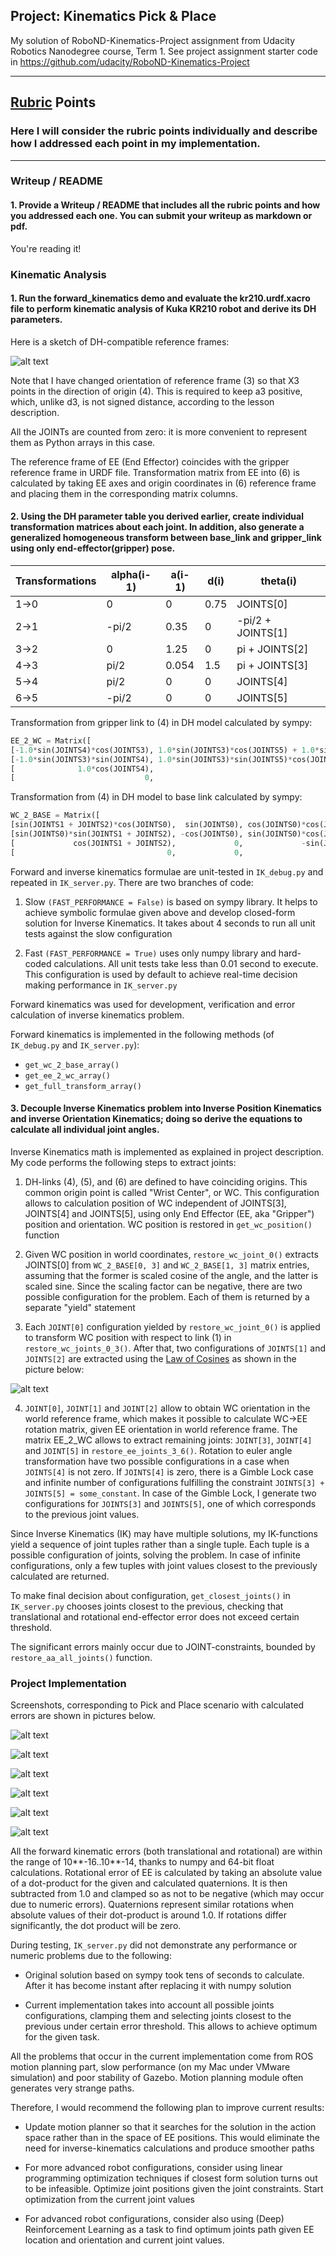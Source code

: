 ## Project: Kinematics Pick & Place

My solution of RoboND-Kinematics-Project assignment from Udacity Robotics Nanodegree
course, Term 1. See project assignment starter code in
https://github.com/udacity/RoboND-Kinematics-Project

---


[//]: # (Image References)


## [Rubric](https://review.udacity.com/#!/rubrics/972/view) Points
### Here I will consider the rubric points individually and describe how I addressed each point in my implementation.  

---
### Writeup / README

#### 1. Provide a Writeup / README that includes all the rubric points and how you addressed each one.  You can submit your writeup as markdown or pdf.  

You're reading it!

### Kinematic Analysis
#### 1. Run the forward_kinematics demo and evaluate the kr210.urdf.xacro file to perform kinematic analysis of Kuka KR210 robot and derive its DH parameters.

Here is a sketch of DH-compatible reference frames:

[dh-model]: ./misc_images/dh-model.png
![alt text][dh-model]

Note that I have changed orientation of reference frame (3) so that X3 points in
the direction of origin (4). This is required to keep a3 positive, which, unlike d3, is
not signed distance, according to the lesson description.

All the JOINTs are counted from zero: it is more convenient to represent them as Python arrays in this case.

The reference frame of EE (End Effector) coincides with the gripper reference frame in URDF file. Transformation matrix
from EE into (6) is calculated by taking EE axes and origin coordinates in (6) reference frame and placing them in the
corresponding matrix columns.

#### 2. Using the DH parameter table you derived earlier, create individual transformation matrices about each joint. In addition, also generate a generalized homogeneous transform between base_link and gripper_link using only end-effector(gripper) pose.

Transformations | alpha(i-1) | a(i-1) | d(i) | theta(i)
--- | --- | --- | --- | ---
1->0 | 0 | 0 | 0.75 | JOINTS[0]
2->1 | -pi/2 | 0.35 | 0 | -pi/2 + JOINTS[1]
3->2 | 0 | 1.25 | 0 | pi + JOINTS[2]
4->3 |  pi/2 | 0.054 | 1.5 | pi + JOINTS[3]
5->4 | pi/2 | 0 | 0 | JOINTS[4]
6->5 | -pi/2 | 0 | 0 | JOINTS[5]

Transformation from gripper link to (4) in DH model calculated by sympy:

```python
EE_2_WC = Matrix([
[-1.0*sin(JOINTS4)*cos(JOINTS3), 1.0*sin(JOINTS3)*cos(JOINTS5) + 1.0*sin(JOINTS5)*cos(JOINTS3)*cos(JOINTS4), -1.0*sin(JOINTS3)*sin(JOINTS5) + 1.0*cos(JOINTS3)*cos(JOINTS4)*cos(JOINTS5), -0.303*sin(JOINTS4)*cos(JOINTS3)],
[-1.0*sin(JOINTS3)*sin(JOINTS4), 1.0*sin(JOINTS3)*sin(JOINTS5)*cos(JOINTS4) - 1.0*cos(JOINTS3)*cos(JOINTS5),  1.0*sin(JOINTS3)*cos(JOINTS4)*cos(JOINTS5) + 1.0*sin(JOINTS5)*cos(JOINTS3), -0.303*sin(JOINTS3)*sin(JOINTS4)],
[              1.0*cos(JOINTS4),                                              1.0*sin(JOINTS4)*sin(JOINTS5),                                               1.0*sin(JOINTS4)*cos(JOINTS5),               0.303*cos(JOINTS4)],
[                             0,                                                                          0,                                                                           0,                              1.0]])
```

Transformation from (4) in DH model to base link calculated by sympy:

```python
WC_2_BASE = Matrix([
[sin(JOINTS1 + JOINTS2)*cos(JOINTS0),  sin(JOINTS0), cos(JOINTS0)*cos(JOINTS1 + JOINTS2), (1.25*sin(JOINTS1) - 0.054*sin(JOINTS1 + JOINTS2) + 1.5*cos(JOINTS1 + JOINTS2) + 0.35)*cos(JOINTS0)],
[sin(JOINTS0)*sin(JOINTS1 + JOINTS2), -cos(JOINTS0), sin(JOINTS0)*cos(JOINTS1 + JOINTS2), (1.25*sin(JOINTS1) - 0.054*sin(JOINTS1 + JOINTS2) + 1.5*cos(JOINTS1 + JOINTS2) + 0.35)*sin(JOINTS0)],
[             cos(JOINTS1 + JOINTS2),             0,             -sin(JOINTS1 + JOINTS2),               -1.5*sin(JOINTS1 + JOINTS2) + 1.25*cos(JOINTS1) - 0.054*cos(JOINTS1 + JOINTS2) + 0.75],
[                                  0,             0,                                   0,                                                                                                 1.0]])
```

Forward and inverse kinematics formulae are unit-tested in ```IK_debug.py``` and repeated in ```IK_server.py```. There are two branches
of code:

1. Slow ```(FAST_PERFORMANCE = False)``` is based on sympy library. It helps to achieve symbolic formulae given above
and develop closed-form solution for Inverse Kinematics. It takes about 4 seconds to run all unit tests against the slow
configuration

2. Fast ```(FAST_PERFORMANCE = True)``` uses only numpy library and hard-coded calculations. All unit tests take less
than 0.01 second to execute. This configuration is used by default to achieve real-time decision making performance in
```IK_server.py```

Forward kinematics was used for development, verification and error calculation of inverse kinematics problem.

Forward kinematics is implemented in the following methods (of ```IK_debug.py``` and ```IK_server.py```):

* ```get_wc_2_base_array()```
* ```get_ee_2_wc_array()```
* ```get_full_transform_array()```

#### 3. Decouple Inverse Kinematics problem into Inverse Position Kinematics and inverse Orientation Kinematics; doing so derive the equations to calculate all individual joint angles.

Inverse Kinematics math is implemented as explained in project description. My code performs the following steps to
extract joints:

1. DH-links (4), (5), and (6) are defined to have coinciding origins. This common origin point is called "Wrist Center",
or WC. This configuration allows to calculation position of WC independent of JOINTS[3], JOINTS[4] and JOINTS[5], using
only End Effector (EE, aka "Gripper") position and orientation. WC position is restored in ```get_wc_position()```
function

2. Given WC position in world coordinates, ```restore_wc_joint_0()``` extracts JOINTS[0] from ```WC_2_BASE[0, 3]``` and
```WC_2_BASE[1, 3]``` matrix entries, assuming that the former is scaled cosine of the angle, and the latter is scaled
sine. Since the scaling factor can be negative, there are two possible configuration for the problem. Each of them
is returned by a separate "yield" statement

3. Each ```JOINT[0]``` configuration yielded by ```restore_wc_joint_0()``` is applied to transform WC position with
respect to link (1) in ```restore_wc_joints_0_3()```. After that, two configurations of ```JOINTS[1]``` and
```JOINTS[2]``` are extracted using the [Law of Cosines](https://en.wikipedia.org/wiki/Law_of_cosines) as shown in the
picture below:

[ik_joints_1_2]: ./misc_images/ik_joints_1_2.png
![alt text][ik_joints_1_2]

4. ```JOINT[0]```, ```JOINT[1]``` and ```JOINT[2]``` allow to obtain WC orientation in the world reference frame, which
makes it possible to calculate WC->EE rotation matrix, given EE orientation in world reference frame. The matrix EE_2_WC
allows to extract remaining joints: ```JOINT[3]```, ```JOINT[4]``` and ```JOINT[5]``` in ```restore_ee_joints_3_6()```.
Rotation to euler angle transformation have two possible configurations in a case when ```JOINTS[4]``` is not zero.
If ```JOINTS[4]``` is zero, there is a Gimble Lock case and infinite number of configurations fulfilling the constraint
```JOINTS[3] + JOINTS[5] = some_constant```. In case of the Gimble Lock, I generate two configurations for
```JOINTS[3]``` and  ```JOINTS[5]```, one of which corresponds to the previous joint values.

Since Inverse Kinematics (IK) may have multiple solutions, my IK-functions yield a sequence of joint tuples rather than
a single tuple. Each tuple is a possible configuration of joints, solving the problem. In case of infinite
configurations, only a few tuples with joint values closest to the previously calculated are returned.

To make final decision about configuration, ```get_closest_joints()``` in ```IK_server.py``` chooses joints closest
to the previous, checking that translational and rotational end-effector error does not exceed certain threshold.

The significant errors mainly occur due to JOINT-constraints, bounded by ```restore_aa_all_joints()``` function.

### Project Implementation

Screenshots, corresponding to Pick and Place scenario with calculated errors are shown in pictures below.

[gazebo_pick1]: ./misc_images/gazebo_pick1.jpg
![alt text][gazebo_pick1]

[rotational_error_pick1]: ./misc_images/rotational_error_pick1.png
![alt text][rotational_error_pick1]

[translational_error_pick1]: ./misc_images/translational_error_pick1.png
![alt text][translational_error_pick1]


[gazebo_place1]: ./misc_images/gazebo_place1.jpg
![alt text][gazebo_place1]

[rotational_error_place1]: ./misc_images/rotational_error_place1.png
![alt text][rotational_error_place1]

[translational_error_place1]: ./misc_images/translational_error_place1.png
![alt text][translational_error_place1]

All the forward kinematic errors (both translational and rotational) are within the range of 10**-16..10**-14, thanks
to numpy and 64-bit float calculations. Rotational error of EE is calculated by taking an absolute value of a
dot-product for the given and calculated quaternions. It is then subtracted from 1.0 and clamped so as not to be
negative (which may occur due to numeric errors). Quaternions represent similar rotations when absolute values of
their dot-product is around 1.0. If rotations differ significantly, the dot product will be zero. 

During testing, ```IK_server.py``` did not demonstrate any performance or numeric problems due to the following:

* Original solution based on sympy took tens of seconds to calculate. After it has become instant after replacing it
with numpy solution

* Current implementation takes into account all possible joints configurations, clamping them and selecting joints
closest to the previous under certain error threshold. This allows to achieve optimum for the given task.

All the problems that  occur in the current implementation come from ROS motion planning part, slow performance
(on my Mac under VMware simulation) and poor stability of Gazebo. Motion planning module often generates very strange
paths.

Therefore, I would recommend the following plan to improve current results:

* Update motion planner so that it searches for the solution in the action space rather than in the space of EE
positions. This would eliminate the need for inverse-kinematics calculations and produce smoother paths

* For more advanced robot configurations, consider using linear programming optimization techniques if closest form
solution turns out to be infeasible. Optimize joint positions given the joint constraints. Start optimization from
the current joint values

* For advanced robot configurations, consider also using (Deep) Reinforcement Learning as a task to find optimum joints
path given EE location and orientation and current joint values.